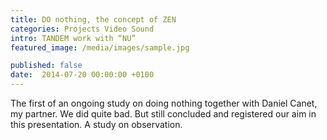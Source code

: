 ```yaml
---
title: DO nothing, the concept of ZEN
categories: Projects Video Sound 
intro: TANDEM work with “NU”
featured_image: /media/images/sample.jpg

published: false
date:  2014-07-20 00:00:00 +0100
---
```


The first of an ongoing study on doing nothing together with Daniel Canet, my partner. We did quite bad.
But still concluded and registered our aim in this presentation. A study on observation.